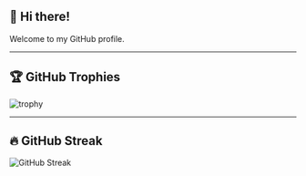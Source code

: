 ## 👋 Hi there!

Welcome to my GitHub profile.

---

## 🏆 GitHub Trophies

![trophy](https://github-profile-trophy.vercel.app/?username=Niriksha-h)

---

## 🔥 GitHub Streak

![GitHub Streak](https://github-readme-streak-stats.herokuapp.com/?user=Niriksha-h&theme=radical)
